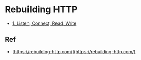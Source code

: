 # Rebuilding HTTP

* [1. Listen, Connect, Read, Write](./01)


## Ref

* [https://rebuilding-http.com/](https://rebuilding-http.com/)